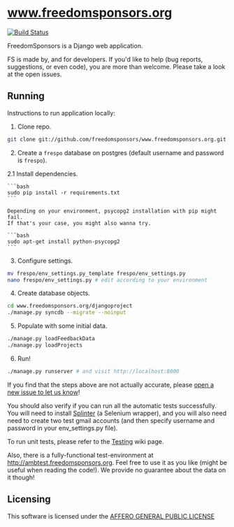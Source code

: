 www.freedomsponsors.org 
=======================

[![Build Status](https://secure.travis-ci.org/freedomsponsors/www.freedomsponsors.org.png)](http://travis-ci.org/freedomsponsors/www.freedomsponsors.org)

FreedomSponsors is a Django web application.

FS is made by, and for developers. 
If you'd like to help (bug reports, suggestions, or even code), you are more than welcome.
Please take a look at the open issues.

## Running

Instructions to run application locally:

1. Clone repo.

  ```bash
  git clone git://github.com/freedomsponsors/www.freedomsponsors.org.git
  ```

2. Create a `frespo` database on postgres (default username and password is `frespo`).

  2.1 Install dependencies.

    ```bash
    sudo pip install -r requirements.txt
    ```

    Depending on your environment, psycopg2 installation with pip might fail.
    If that's your case, you might also wanna try.

    ```bash
    sudo apt-get install python-psycopg2
    ```

3. Configure settings.

  ```bash
  mv frespo/env_settings.py_template frespo/env_settings.py
  nano frespo/env_settings.py # edit according to your environment
  ```

4. Create database objects.

  ```bash
  cd www.freedomsponsors.org/djangoproject
  ./manage.py syncdb --migrate --noinput
  ```

5. Populate with some initial data.

  ```bash
  ./manage.py loadFeedbackData
  ./manage.py loadProjects
  ```

6. Run!

  ```bash
  ./manage.py runserver # and visit http://localhost:8000
  ```

If you find that the steps above are not actually accurate, please [open a new issue to let us know](https://github.com/freedomsponsors/www.freedomsponsors.org/issues/new)!

You should also verify if you can run all the automatic tests successfully.
You will need to install [Splinter](https://github.com/cobrateam/splinter) (a Selenium wrapper), and you will also need need to create two test gmail accounts (and then specify username and password in your env_settings.py file).

To run unit tests, please refer to the [Testing](https://github.com/freedomsponsors/www.freedomsponsors.org/wiki/Testing) wiki page.

Also, there is a fully-functional test-environment at http://ambtest.freedomsponsors.org.
Feel free to use it as you like (might be useful when reading the code!). We provide no guarantee about the data on it though!

## Licensing

This software is licensed under the [AFFERO GENERAL PUBLIC LICENSE](http://www.gnu.org/licenses/agpl-3.0.html)
